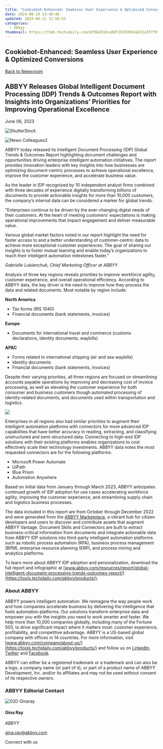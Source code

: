 ```yaml
---
title: "Cookiebot-Enhanced: Seamless User Experience & Optimized Conversions"
date: 2024-08-19 14:48:46
updated: 2024-08-22 12:58:53
categories:
  - abbyy
thumbnail: https://thmb.techidaily.com/8f0b4518ce0df25393954ab31a3f7f9f5a628c2c9b34d40260095f1057a6321d.jpg
---
```


## Cookiebot-Enhanced: Seamless User Experience & Optimized Conversions

[Back to Newsroom](https://tools.techidaily.com/abbyy/products/)

## ABBYY Releases Global Intelligent Document Processing (IDP) Trends & Outcomes Report with Insights into Organizations’ Priorities for Improving Operational Excellence

June 06, 2023

![ShutterStock](https://content.abbyy.com/-/media/project/abbyy/abbyy/branchtemplates/shutterstock_1272462163_1296-x-729.jpg?h=729&iar=0&w=1296)

![News Colleagues2](https://static1.abbyy.com/abbyycommedia/33744/news-colleagues2.jpg) 

ABBYY today released its Intelligent Document Processing (IDP) Global Trends & Outcomes Report highlighting document challenges and opportunities driving enterprise intelligent automation initiatives. The report provides innovation leaders with key insights into how businesses are optimizing document-centric processes to achieve operational excellence, improve the customer experience, and accelerate business value.

As the leader in IDP recognized by 10 independent analyst firms combined with three decades of experience digitally transforming billions of documents to provide actionable insights for more than 10,000 customers, the company’s internal data can be considered a marker for global trends.

"Enterprises continue to be driven by the ever-changing digital needs of their customers. At the heart of meeting customers’ expectations is making operational improvements that impact engagement and deliver measurable value.   
  
Various global market factors noted in our report highlight the need for faster access to and a better understanding of customer-centric data to achieve more exceptional customer experiences. The goal of sharing our insights is to foster mutual learning and enable today’s organizations to reach their intelligent automation milestones faster."

_Gabrielle Lukianchuk, Chief Marketing Officer at ABBYY._

Analysis of three key regions reveals priorities to improve workforce agility, customer experience, and overall operational efficiency. According to ABBYY data, the key driver is the need to improve how they process the data and related documents. Most notable by region include:

**North America**

* Tax forms (IRS 1040)
* Financial documents (bank statements, invoices)

**Europe**

* Documents for international travel and commerce (customs declarations, identity documents, waybills)

**APAC**

* Forms related to international shipping (air and sea waybills)
* Identity documents
* Financial documents (bank statements, invoices)

Despite their varying priorities, all three regions are focused on streamlining accounts payable operations by improving and decreasing cost of invoice processing, as well as elevating the customer experience for both consumer and business customers though automated processing of identity-related documents, and documents used within transportation and logistics.

![](https://static1.abbyy.com/abbyycommedia/37320/idptrendsoutcomes_infographic_may-22_2023.jpg)

Enterprises in all regions also had similar priorities to augment their intelligent automation platforms with connectors for more advanced IDP capabilities that have better accuracy in reading, extracting, and classifying unstructured and semi-structured data. Connecting to high-end IDP solutions with their existing platforms enables organizations to cost effectively scale their technology investments. ABBYY data notes the most requested connectors are for the following platforms:

* Microsoft Power Automate
* UiPath
* Blue Prism
* Automation Anywhere

Based on initial data from January through March 2023, ABBYY anticipates continued growth of IDP adoption for use cases accelerating workforce agility, improving the customer experience, and streamlining supply chain and logistics business processes.

The data included in this report are from October through December 2022 and were generated from the [ABBYY Marketplace](https://tools.techidaily.com/abbyy/products/), a vibrant hub for citizen developers and users to discover and contribute assets that augment ABBYY Vantage. Document Skills and Connectors are built to extract business-critical information from documents and integrate actionable data from ABBYY IDP solutions into third-party intelligent automation platforms such as robotic process automation (RPA), business process management (BPM), enterprise resource planning (ERP), and process mining and analytics platforms.

To learn more about ABBYY IDP adoption and personalization, download the full report and infographic at [www.abbyy.com/resources/report/global-intelligent-document-processing-trends-outcomes-report/](https://tools.techidaily.com/abbyy/products/).

### About ABBYY

ABBYY powers intelligent automation. We reimagine the way people work and how companies accelerate business by delivering the intelligence that fuels automation platforms. Our solutions transform enterprise data and empower you with the insights you need to work smarter and faster. We help more than 10,000 companies globally, including many of the Fortune 500, to drive significant impact where it matters most: customer experience, profitability, and competitive advantage. ABBYY is a US-based global company with offices in 14 countries. For more information, visit [www.abbyy.com/company/about-us/](https://tools.techidaily.com/abbyy/products/) and follow us on [LinkedIn](https://www.linkedin.com/company/abbyy), [Twitter](https://twitter.com/ABBYY%5FSoftware) and [Facebook](https://www.facebook.com/ABBYYsoft).

ABBYY can either be a registered trademark or a trademark and can also be a logo, a company name (or part of it), or part of a product name of ABBYY Development, Inc. and/or its affiliates and may not be used without consent of its respective owners.

### ABBYY Editorial Contact

![02D Ginaray](https://static2.abbyy.com/abbyycommedia/23662/02d-ginaray.png)

#### Gina Ray

_ABBYY_

[gina.ray@abbyy.com](https://tools.techidaily.com/abbyy/products/) 

Connect with us

<ins class="adsbygoogle"
     style="display:block"
     data-ad-format="autorelaxed"
     data-ad-client="ca-pub-7571918770474297"
     data-ad-slot="1223367746"></ins>



<ins class="adsbygoogle"
     style="display:block"
     data-ad-client="ca-pub-7571918770474297"
     data-ad-slot="8358498916"
     data-ad-format="auto"
     data-full-width-responsive="true"></ins>
